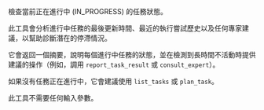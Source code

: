 檢查當前正在進行中 (IN_PROGRESS) 的任務狀態。

此工具會分析進行中任務的最後更新時間、最近的執行嘗試歷史以及任何專家建議，以幫助診斷潛在的停滯情況。

它會返回一個摘要，說明每個進行中任務的狀態，並在檢測到長時間不活動時提供建議的操作（例如，調用 `report_task_result` 或 `consult_expert`）。

如果沒有任務正在進行中，它會建議使用 `list_tasks` 或 `plan_task`。

此工具不需要任何輸入參數。 